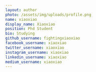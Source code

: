 ```yaml
---
layout: author
photo: /assets/img/uploads/profile.png
name: xiaoxiao
display_name: Xiaoxiao
position: Phd Student
bio: Studying
github_username: fightingxiaoxiao
facebook_username: xiaoxiao
twitter_username: xiaoxiao
instagram_username: xiaoxiao
linkedin_username: xiaoxiao
medium_username: xiaoxiao
---
```


